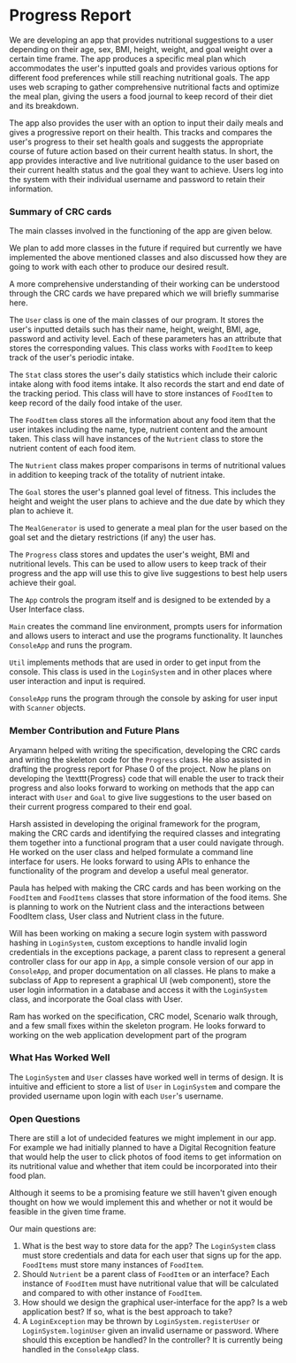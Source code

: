 # Progress Report


We are developing an app that provides nutritional suggestions to a user depending on their age, sex, BMI, height, weight, and goal weight over a certain time frame. The app produces a specific meal plan which accommodates the user's inputted goals and provides various options for different food preferences while still reaching nutritional goals. The app uses web scraping to gather comprehensive nutritional facts and optimize the meal plan, giving the users a food journal to keep record of their diet and its breakdown.

The app also provides the user with an option to input their daily meals and gives a progressive report on their health. This tracks and compares the user's progress to their set health goals and suggests the appropriate course of future action based on their current health status. In short, the app provides interactive and live nutritional guidance to the user based on their current health status and the goal they want to achieve. Users log into the system with their individual username and password to retain their information.

### Summary of CRC cards
The main classes involved in the functioning of the app are given below.

We plan to add more classes in the future if required but currently we have implemented the above mentioned classes and also discussed how they are going to work with each other to produce our desired result.

A more comprehensive understanding of their working can be understood through the CRC cards we have prepared which we will briefly summarise here.

The ``User`` class is one of the main classes of our program. It stores the user's inputted details such has their name, height, weight, BMI, age, password and activity level. Each of these parameters has an attribute that stores the corresponding values. This class works with ``FoodItem`` to keep track of the user's periodic intake.

The ``Stat`` class stores the user's daily statistics which include their caloric intake along with food items intake. It also records the start and end date of the tracking period. This class will have to store instances of ``FoodItem`` to keep record of the daily food intake of the user.

The ``FoodItem`` class stores all the information about any food item that the user intakes including the name, type, nutrient content and the amount taken. This class will have instances of the ``Nutrient`` class to store the nutrient content of each food item.

The ``Nutrient`` class makes proper comparisons in terms of nutritional values in addition to keeping track of the totality of nutrient intake.

The ``Goal`` stores the user's planned goal level of fitness. This includes the height and weight the user plans to achieve and the due date by which they plan to achieve it.

The ``MealGenerator`` is used to generate a meal plan for the user based on the goal set and the dietary restrictions (if any) the user has.

The ``Progress`` class stores and updates the user's weight, BMI and nutritional levels. This can be used to allow users to keep track of their progress and the app will use this to give live suggestions to best help users achieve their goal.

The ``App`` controls the program itself and is designed to be extended by a User Interface class.

``Main`` creates the command line environment, prompts users for information and allows users to interact and use the programs functionality. It launches ``ConsoleApp`` and runs the program.

``Util`` implements methods that are used in order to get input from the console. This class is used in the ``LoginSystem`` and in other places where user interaction and input is required.

``ConsoleApp`` runs the program through the console by asking
for user input with ``Scanner`` objects.

### Member Contribution and Future Plans

Aryamann helped with writing the specification, developing the CRC cards and writing the skeleton code for the ``Progress`` class. He also assisted in drafting the progress report for Phase 0 of the project. Now he plans on developing the \texttt{Progress} code that will enable the user to track their progress and also looks forward to working on methods that the app can interact with ``User`` and ``Goal`` to give live suggestions to the user based on their current progress compared to their end goal.

Harsh assisted in developing the original framework for the program, making the CRC cards and identifying the required classes and integrating them together into a functional program that a user could navigate through. He worked on the user class and helped formulate a command line interface for users. He looks forward to using APIs to enhance the functionality of the program and develop a useful meal generator.

Paula has helped with making the CRC cards and has been working on the ``FoodItem`` and ``FoodItems`` classes that store information of the food items. She is planning to work on the Nutrient class and the interactions between FoodItem class, User class and Nutrient class in the future.

Will has been working on making a secure login system with password hashing in ``LoginSystem``, custom exceptions to handle invalid login credentials in the exceptions package, a parent class to represent a general controller class for our app in ``App``, a simple console version of our app in ``ConsoleApp``, and proper documentation on all classes. He plans to make a subclass of App to represent a graphical UI (web component), store the user login information in a database and access it with the ``LoginSystem`` class, and incorporate the Goal class with User.

Ram has worked on the specification, CRC model, Scenario walk through, and a few small fixes within the skeleton program. He looks forward to working on the web application development part of the program

### What Has Worked Well
The ``LoginSystem`` and ``User`` classes have worked well in terms of design. It is intuitive and efficient to store a list of ``User`` in ``LoginSystem`` and compare the provided username upon login with each ``User``'s username. 

### Open Questions
There are still a lot of undecided features we might implement in our app. For example we had initially planned to have a Digital Recognition feature that would help the user to click photos of food items to get information on its nutritional value and whether that item could be incorporated into their food plan.

Although it seems to be a promising feature we still haven't given enough thought on how we would implement this and whether or not it would be feasible in the given time frame.

Our main questions are:
1. What is the best way to store data for the app? The ``LoginSystem`` class must store credentials and data for each user that signs up for the app. ``FoodItems`` must store many instances of ``FoodItem``.
2. Should ``Nutrient`` be a parent class of ``FoodItem`` or an interface? Each instance of ``FoodItem`` must have nutritional value that will be calculated and compared to with other instance of ``FoodItem``.
3. How should we design the graphical user-interface for the app? Is a web application best? If so, what is the best approach to take?
4. A ``LoginException`` may be thrown by ``LoginSystem.registerUser`` or ``LoginSystem.loginUser`` given an invalid username or password. Where should this exception be handled? In the controller? It is currently being handled in the ``ConsoleApp`` class.
